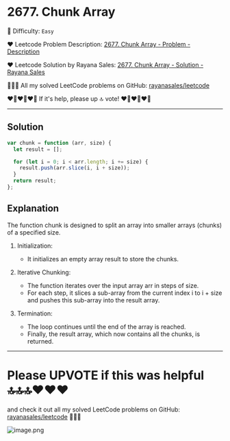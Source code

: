 # 2677. Chunk Array

🌱 Difficulty: `Easy`

❤️ Leetcode Problem Description: [2677. Chunk Array - Problem - Description](https://leetcode.com/problems/chunk-array/description/)

❤️ Leetcode Solution by Rayana Sales: [2677. Chunk Array - Solution - Rayana Sales](https://leetcode.com/problems/chunk-array/solutions/5736815/simple-beginner-friendly-javascript-solution-explanation/)

💁🏻‍♀️ All my solved LeetCode problems on GitHub: [rayanasales/leetcode](https://github.com/rayanasales/leetcode)

❤️‍🔥❤️‍🔥❤️‍🔥 If it's help, please up 🔝 vote! ❤️‍🔥❤️‍🔥❤️‍🔥

---

## Solution

```Javascript []
var chunk = function (arr, size) {
  let result = [];

  for (let i = 0; i < arr.length; i += size) {
    result.push(arr.slice(i, i + size));
  }
  return result;
};
```

## Explanation

The function chunk is designed to split an array into smaller arrays (chunks) of a specified size.

1. Initialization:

   - It initializes an empty array result to store the chunks.

2. Iterative Chunking:

   - The function iterates over the input array arr in steps of size.
   - For each step, it slices a sub-array from the current index i to i + size and pushes this sub-array into the result array.

3. Termination:

   - The loop continues until the end of the array is reached.
   - Finally, the result array, which now contains all the chunks, is returned.

---

# Please UPVOTE if this was helpful 🔝🔝🔝❤️❤️❤️

and check it out all my solved LeetCode problems on GitHub: [rayanasales/leetcode](https://github.com/rayanasales/leetcode) 🤙😚🤘

![image.png](https://assets.leetcode.com/users/images/57bce3b1-56e2-4c20-9cdf-b61fef26b93b_1725494158.6252415.png)
